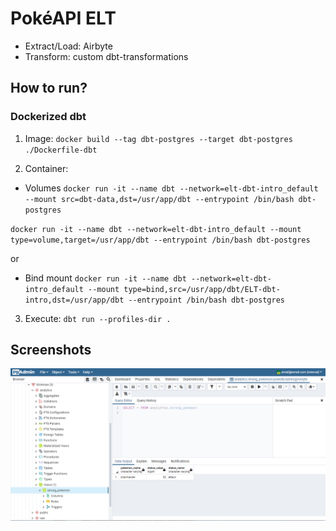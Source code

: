 # PokéAPI ELT

- Extract/Load: Airbyte
- Transform: custom dbt-transformations

## How to run?

### Dockerized dbt

1) Image:
`docker build --tag dbt-postgres --target dbt-postgres ./Dockerfile-dbt`

2) Container:
- Volumes
`docker run -it --name dbt --network=elt-dbt-intro_default --mount src=dbt-data,dst=/usr/app/dbt --entrypoint /bin/bash dbt-postgres`

`docker run -it --name dbt --network=elt-dbt-intro_default --mount type=volume,target=/usr/app/dbt --entrypoint /bin/bash dbt-postgres`

or

- Bind mount
`docker run -it --name dbt --network=elt-dbt-intro_default --mount type=bind,src=/usr/app/dbt/ELT-dbt-intro,dst=/usr/app/dbt --entrypoint /bin/bash dbt-postgres`

3) Execute:
`dbt run --profiles-dir .`

## Screenshots

![Transformation](./screenshots/transformation.png)